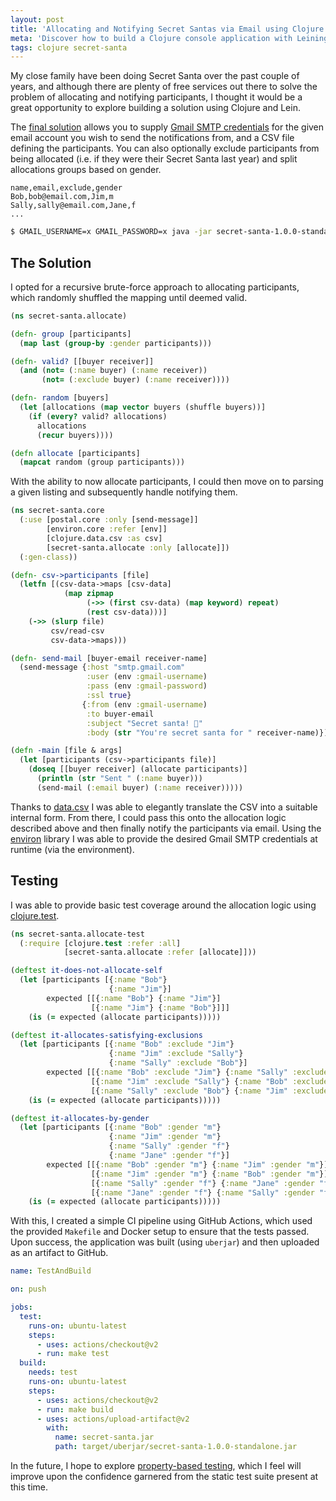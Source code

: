 ```yaml
---
layout: post
title: 'Allocating and Notifying Secret Santas via Email using Clojure'
meta: 'Discover how to build a Clojure console application with Leiningen that allocates Secret Santas and sends email notifications using Gmail SMTP.'
tags: clojure secret-santa
---
```


My close family have been doing Secret Santa over the past couple of years, and although there are plenty of free services out there to solve the problem of allocating and notifying participants, I thought it would be a great opportunity to explore building a solution using Clojure and Lein.

<!--more-->

The [final solution](https://github.com/eddmann/secret-santa) allows you to supply [Gmail SMTP credentials](https://www.digitalocean.com/community/tutorials/how-to-use-google-s-smtp-server) for the given email account you wish to send the notifications from, and a CSV file defining the participants.
You can also optionally exclude participants from being allocated (i.e. if they were their Secret Santa last year) and split allocations groups based on gender.

```
name,email,exclude,gender
Bob,bob@email.com,Jim,m
Sally,sally@email.com,Jane,f
...
```

```bash
$ GMAIL_USERNAME=x GMAIL_PASSWORD=x java -jar secret-santa-1.0.0-standalone.jar participants.txt
```

## The Solution

I opted for a recursive brute-force approach to allocating participants, which randomly shuffled the mapping until deemed valid.

```clojure
(ns secret-santa.allocate)

(defn- group [participants]
  (map last (group-by :gender participants)))

(defn- valid? [[buyer receiver]]
  (and (not= (:name buyer) (:name receiver))
       (not= (:exclude buyer) (:name receiver))))

(defn- random [buyers]
  (let [allocations (map vector buyers (shuffle buyers))]
    (if (every? valid? allocations)
      allocations
      (recur buyers))))

(defn allocate [participants]
  (mapcat random (group participants)))
```

With the ability to now allocate participants, I could then move on to parsing a given listing and subsequently handle notifying them.

```clojure
(ns secret-santa.core
  (:use [postal.core :only [send-message]]
        [environ.core :refer [env]]
        [clojure.data.csv :as csv]
        [secret-santa.allocate :only [allocate]])
  (:gen-class))

(defn- csv->participants [file]
  (letfn [(csv-data->maps [csv-data]
            (map zipmap
                 (->> (first csv-data) (map keyword) repeat)
                 (rest csv-data)))]
    (->> (slurp file)
         csv/read-csv
         csv-data->maps)))

(defn- send-mail [buyer-email receiver-name]
  (send-message {:host "smtp.gmail.com"
                 :user (env :gmail-username)
                 :pass (env :gmail-password)
                 :ssl true}
                {:from (env :gmail-username)
                 :to buyer-email
                 :subject "Secret santa! 🎅"
                 :body (str "You're secret santa for " receiver-name)}))

(defn -main [file & args]
  (let [participants (csv->participants file)]
    (doseq [[buyer receiver] (allocate participants)]
      (println (str "Sent " (:name buyer)))
      (send-mail (:email buyer) (:name receiver)))))
```

Thanks to [data.csv](https://github.com/clojure/data.csv) I was able to elegantly translate the CSV into a suitable internal form.
From there, I could pass this onto the allocation logic described above and then finally notify the participants via email.
Using the [environ](https://github.com/weavejester/environ) library I was able to provide the desired Gmail SMTP credentials at runtime (via the environment).

## Testing

I was able to provide basic test coverage around the allocation logic using [clojure.test](https://clojure.github.io/clojure/clojure.test-api.html).

```clojure
(ns secret-santa.allocate-test
  (:require [clojure.test :refer :all]
            [secret-santa.allocate :refer [allocate]]))

(deftest it-does-not-allocate-self
  (let [participants [{:name "Bob"}
                      {:name "Jim"}]
        expected [[{:name "Bob"} {:name "Jim"}]
                  [{:name "Jim"} {:name "Bob"}]]]
    (is (= expected (allocate participants)))))

(deftest it-allocates-satisfying-exclusions
  (let [participants [{:name "Bob" :exclude "Jim"}
                      {:name "Jim" :exclude "Sally"}
                      {:name "Sally" :exclude "Bob"}]
        expected [[{:name "Bob" :exclude "Jim"} {:name "Sally" :exclude "Bob"}]
                  [{:name "Jim" :exclude "Sally"} {:name "Bob" :exclude "Jim"}]
                  [{:name "Sally" :exclude "Bob"} {:name "Jim" :exclude "Sally"}]]]
    (is (= expected (allocate participants)))))

(deftest it-allocates-by-gender
  (let [participants [{:name "Bob" :gender "m"}
                      {:name "Jim" :gender "m"}
                      {:name "Sally" :gender "f"}
                      {:name "Jane" :gender "f"}]
        expected [[{:name "Bob" :gender "m"} {:name "Jim" :gender "m"}]
                  [{:name "Jim" :gender "m"} {:name "Bob" :gender "m"}]
                  [{:name "Sally" :gender "f"} {:name "Jane" :gender "f"}]
                  [{:name "Jane" :gender "f"} {:name "Sally" :gender "f"}]]]
    (is (= expected (allocate participants)))))
```

With this, I created a simple CI pipeline using GitHub Actions, which used the provided `Makefile` and Docker setup to ensure that the tests passed.
Upon success, the application was built (using `uberjar`) and then uploaded as an artifact to GitHub.

```yaml
name: TestAndBuild

on: push

jobs:
  test:
    runs-on: ubuntu-latest
    steps:
      - uses: actions/checkout@v2
      - run: make test
  build:
    needs: test
    runs-on: ubuntu-latest
    steps:
      - uses: actions/checkout@v2
      - run: make build
      - uses: actions/upload-artifact@v2
        with:
          name: secret-santa.jar
          path: target/uberjar/secret-santa-1.0.0-standalone.jar
```

In the future, I hope to explore [property-based testing](https://clojure.org/guides/test_check_beginner), which I feel will improve upon the confidence garnered from the static test suite present at this time.
